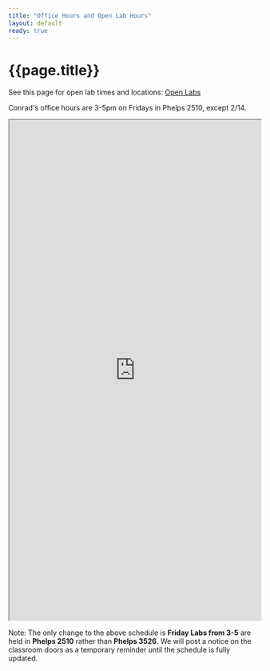 ```yaml
---
title: "Office Hours and Open Lab Hours"
layout: default
ready: true
---
```


# {{page.title}}

See this page for open lab times and locations: [Open Labs](https://open-lab-scheduler.herokuapp.com)

Conrad's office hours are 3-5pm on Fridays in Phelps 2510, except 2/14.


<style>
  iframe { width: 100%; height: 1000px; overflow: scroll; }  
</style>

<iframe src="https://docs.google.com/spreadsheets/d/e/2PACX-1vSpVyxmlsoYbd3sKRuiF6MU4-QaFJ0SV9KsGwnA__n3Y0NSDevsLy2p_JJyCUXjsmqeiGxuXiGx8vnC/pubhtml?gid=2092609416&amp;single=true&amp;widget=true&amp;headers=false"></iframe>

Note: The only change to the above schedule is **Friday Labs from 3-5** are held in **Phelps 2510** rather than **Phelps 3526**. We will post a notice on the classroom doors as a temporary reminder until the schedule is fully updated. 
